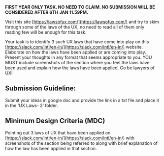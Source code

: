 **FIRST YEAR ONLY TASK. NO NEED TO CLAIM. NO SUBMISSION WILL BE CONSIDERED AFTER 6TH JAN 11.59PM.**

Visit this site [https://lawsofux.com/](https://lawsofux.com/) and try to skim through some of the laws of the UX, no need to read all of them only reading few will be enough for this task. 

Your task is to identify 3 such UX laws that have come into play on this [https://slack.com/intl/en-in/](https://slack.com/intl/en-in/) website. Elaborate on how the laws have been applied or are coming into play. Present your thoughts in any format that seems appropriate to you. YOU MUST include screenshots of the section where you feel the laws have been used and explain how the laws have been applied. Go be lawyers of UX!

## Submission Guideline:

Submit your ideas in google doc and provide the link in a txt file and place it in the ‘UX Laws- 2’ folder.

## Minimum Design Criteria (MDC)

Pointing out 3 laws of UX that have been applied on [https://slack.com/intl/en-in/](https://slack.com/intl/en-in/) with screenshots of the section being referred to along with brief explanation of how the law has been applied in that section.